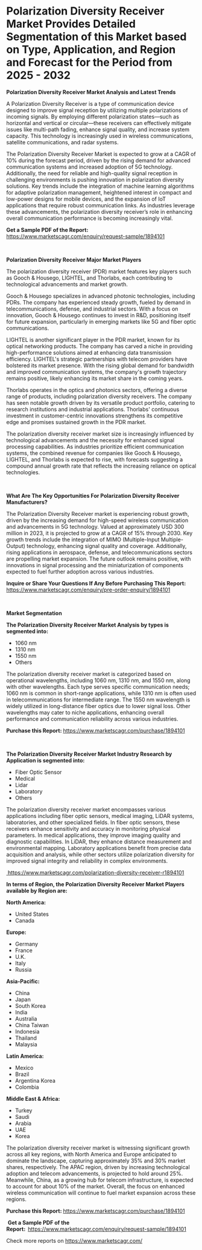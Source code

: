 <p><h1>Polarization Diversity Receiver Market Provides Detailed Segmentation of this Market based on Type, Application, and Region and Forecast for the Period from 2025 - 2032</h1></p><p><strong>Polarization Diversity Receiver Market Analysis and Latest Trends</strong></p>
<p><p>A Polarization Diversity Receiver is a type of communication device designed to improve signal reception by utilizing multiple polarizations of incoming signals. By employing different polarization states—such as horizontal and vertical or circular—these receivers can effectively mitigate issues like multi-path fading, enhance signal quality, and increase system capacity. This technology is increasingly used in wireless communications, satellite communications, and radar systems.</p><p>The Polarization Diversity Receiver Market is expected to grow at a CAGR of 10% during the forecast period, driven by the rising demand for advanced communication systems and increased adoption of 5G technology. Additionally, the need for reliable and high-quality signal reception in challenging environments is pushing innovation in polarization diversity solutions. Key trends include the integration of machine learning algorithms for adaptive polarization management, heightened interest in compact and low-power designs for mobile devices, and the expansion of IoT applications that require robust communication links. As industries leverage these advancements, the polarization diversity receiver’s role in enhancing overall communication performance is becoming increasingly vital.</p></p>
<p><strong>Get a Sample PDF of the Report:&nbsp;</strong> <a href="https://www.marketscagr.com/enquiry/request-sample/1894101?utm_campaign=3501&utm_medium=2&utm_source=Github&utm_content=ia&utm_term=06042025&utm_id=polarization-diversity-receiver">https://www.marketscagr.com/enquiry/request-sample/1894101</a></p>
<p>&nbsp;</p>
<p><strong>Polarization Diversity Receiver Major Market Players</strong></p>
<p><p>The polarization diversity receiver (PDR) market features key players such as Gooch & Housego, LIGHTEL, and Thorlabs, each contributing to technological advancements and market growth.</p><p>Gooch & Housego specializes in advanced photonic technologies, including PDRs. The company has experienced steady growth, fueled by demand in telecommunications, defense, and industrial sectors. With a focus on innovation, Gooch & Housego continues to invest in R&D, positioning itself for future expansion, particularly in emerging markets like 5G and fiber optic communications.</p><p>LIGHTEL is another significant player in the PDR market, known for its optical networking products. The company has carved a niche in providing high-performance solutions aimed at enhancing data transmission efficiency. LIGHTEL's strategic partnerships with telecom providers have bolstered its market presence. With the rising global demand for bandwidth and improved communication systems, the company's growth trajectory remains positive, likely enhancing its market share in the coming years.</p><p>Thorlabs operates in the optics and photonics sectors, offering a diverse range of products, including polarization diversity receivers. The company has seen notable growth driven by its versatile product portfolio, catering to research institutions and industrial applications. Thorlabs' continuous investment in customer-centric innovations strengthens its competitive edge and promises sustained growth in the PDR market.</p><p>The polarization diversity receiver market size is increasingly influenced by technological advancements and the necessity for enhanced signal processing capabilities. As industries prioritize efficient communication systems, the combined revenue for companies like Gooch & Housego, LIGHTEL, and Thorlabs is expected to rise, with forecasts suggesting a compound annual growth rate that reflects the increasing reliance on optical technologies.</p></p>
<p>&nbsp;</p>
<p><strong>What Are The Key Opportunities For Polarization Diversity Receiver Manufacturers?</strong></p>
<p><p>The Polarization Diversity Receiver market is experiencing robust growth, driven by the increasing demand for high-speed wireless communication and advancements in 5G technology. Valued at approximately USD 300 million in 2023, it is projected to grow at a CAGR of 15% through 2030. Key growth trends include the integration of MIMO (Multiple-Input Multiple-Output) technology, enhancing signal quality and coverage. Additionally, rising applications in aerospace, defense, and telecommunications sectors are propelling market expansion. The future outlook remains positive, with innovations in signal processing and the miniaturization of components expected to fuel further adoption across various industries.</p></p>
<p><strong>Inquire or Share Your Questions If Any Before Purchasing This Report:</strong> <a href="https://www.marketscagr.com/enquiry/pre-order-enquiry/1894101?utm_campaign=3501&utm_medium=2&utm_source=Github&utm_content=ia&utm_term=06042025&utm_id=polarization-diversity-receiver">https://www.marketscagr.com/enquiry/pre-order-enquiry/1894101</a></p>
<p>&nbsp;</p>
<p><strong>Market Segmentation</strong></p>
<p><strong>The Polarization Diversity Receiver Market Analysis by types is segmented into:</strong></p>
<p><ul><li>1060 nm</li><li>1310 nm</li><li>1550 nm</li><li>Others</li></ul></p>
<p><p>The polarization diversity receiver market is categorized based on operational wavelengths, including 1060 nm, 1310 nm, and 1550 nm, along with other wavelengths. Each type serves specific communication needs; 1060 nm is common in short-range applications, while 1310 nm is often used in telecommunications for intermediate range. The 1550 nm wavelength is widely utilized in long-distance fiber optics due to lower signal loss. Other wavelengths may cater to niche applications, enhancing overall performance and communication reliability across various industries.</p></p>
<p><strong>Purchase this Report:&nbsp;</strong><a href="https://www.marketscagr.com/purchase/1894101?utm_campaign=3501&utm_medium=2&utm_source=Github&utm_content=ia&utm_term=06042025&utm_id=polarization-diversity-receiver">https://www.marketscagr.com/purchase/1894101</a></p>
<p>&nbsp;</p>
<p><strong>The Polarization Diversity Receiver Market Industry Research by Application is segmented into:</strong></p>
<p><ul><li>Fiber Optic Sensor</li><li>Medical</li><li>Lidar</li><li>Laboratory</li><li>Others</li></ul></p>
<p><p>The polarization diversity receiver market encompasses various applications including fiber optic sensors, medical imaging, LiDAR systems, laboratories, and other specialized fields. In fiber optic sensors, these receivers enhance sensitivity and accuracy in monitoring physical parameters. In medical applications, they improve imaging quality and diagnostic capabilities. In LiDAR, they enhance distance measurement and environmental mapping. Laboratory applications benefit from precise data acquisition and analysis, while other sectors utilize polarization diversity for improved signal integrity and reliability in complex environments.</p></p>
<p><a href="https://www.marketscagr.com/polarization-diversity-receiver-r1894101?utm_campaign=3501&utm_medium=2&utm_source=Github&utm_content=ia&utm_term=06042025&utm_id=polarization-diversity-receiver">&nbsp;https://www.marketscagr.com/polarization-diversity-receiver-r1894101</a></p>
<p><strong>In terms of Region, the Polarization Diversity Receiver Market Players available by Region are:</strong></p>
<p>
    <p> <strong> North America: </strong>
        <ul>
            <li>United States</li>
            <li>Canada</li>
        </ul>
        </p> 
    <p> <strong> Europe: </strong>
        <ul>
            <li>Germany</li>
            <li>France</li>
            <li>U.K.</li>
            <li>Italy</li>
            <li>Russia</li>
        </ul>
        </p> 
    <p> <strong> Asia-Pacific: </strong>
        <ul>
            <li>China</li>
            <li>Japan</li>
            <li>South Korea</li>
            <li>India</li>
            <li>Australia</li>
            <li>China Taiwan</li>
            <li>Indonesia</li>
            <li>Thailand</li>
            <li>Malaysia</li>
        </ul>
        </p> 
    <p> <strong> Latin America: </strong>
        <ul>
            <li>Mexico</li>
            <li>Brazil</li>
            <li>Argentina Korea</li>
            <li>Colombia</li>
        </ul>
        </p> 
    <p> <strong> Middle East & Africa: </strong>
        <ul>
            <li>Turkey</li>
            <li>Saudi</li>
            <li>Arabia</li>
            <li>UAE</li>
            <li>Korea</li>
        </ul>
    </p>
    </p>
<p><p>The polarization diversity receiver market is witnessing significant growth across all key regions, with North America and Europe anticipated to dominate the landscape, capturing approximately 35% and 30% market shares, respectively. The APAC region, driven by increasing technological adoption and telecom advancements, is projected to hold around 25%. Meanwhile, China, as a growing hub for telecom infrastructure, is expected to account for about 10% of the market. Overall, the focus on enhanced wireless communication will continue to fuel market expansion across these regions.</p></p>
<p><strong>Purchase this Report: </strong><a href="https://www.marketscagr.com/purchase/1894101?utm_campaign=3501&utm_medium=2&utm_source=Github&utm_content=ia&utm_term=06042025&utm_id=polarization-diversity-receiver">https://www.marketscagr.com/purchase/1894101</a></p>
<p>&nbsp;<strong>Get a Sample PDF of the Report:&nbsp;&nbsp;</strong><a href="https://www.marketscagr.com/enquiry/request-sample/1894101?utm_campaign=3501&utm_medium=2&utm_source=Github&utm_content=ia&utm_term=06042025&utm_id=polarization-diversity-receiver">https://www.marketscagr.com/enquiry/request-sample/1894101</a></p>
<p><strong></strong></p>
<p>Check more reports on <a href="https://www.marketscagr.com/?utm_campaign=3501&utm_medium=2&utm_source=Github&utm_content=ia&utm_term=06042025&utm_id=polarization-diversity-receiver">https://www.marketscagr.com/</a></p>